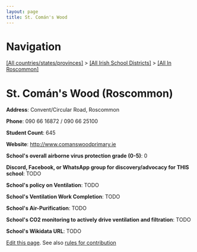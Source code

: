 ```yaml
---
layout: page
title: St. Comán's Wood
---
```

# Navigation

[[All countries/states/provinces]](../../..) > [[All Irish School Districts]](../..) > [[All In Roscommon]](..)

# St. Comán's Wood (Roscommon)

**Address**: Convent/Circular Road, Roscommon

**Phone**: 090 66 16872 / 090 66 25100

**Student Count**: 645

**Website**: <http://www.comanswoodprimary.ie>

**School's overall airborne virus protection grade (0-5)**: 0

**Discord, Facebook, or WhatsApp group for discovery/advocacy for THIS school**: TODO

**School's policy on Ventilation**: TODO

**School's Ventilation Work Completion**: TODO

**School's Air-Purification**: TODO

**School's CO2 monitoring to actively drive ventilation and filtration**: TODO

**School's Wikidata URL**: TODO


[Edit this page](https://github.com/ventilate-schools/Ireland/edit/main/./Roscommon/St._Comán's_Wood.md). See also [rules for contribution](../../../contribution-rules/)